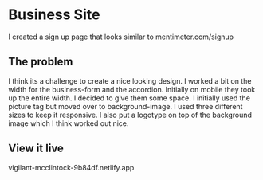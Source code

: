 # Business Site

I created a sign up page that looks similar to mentimeter.com/signup

## The problem

I think its a challenge to create a nice looking design. 
I worked a bit on the width for the business-form and the accordion. Initially on mobile they took up the entire width. I decided to give them some space. 
I initially used the picture tag but moved over to background-image. I used three different sizes to keep it responsive. I also put a logotype on top of the background image which I think worked out nice.

## View it live

vigilant-mcclintock-9b84df.netlify.app
